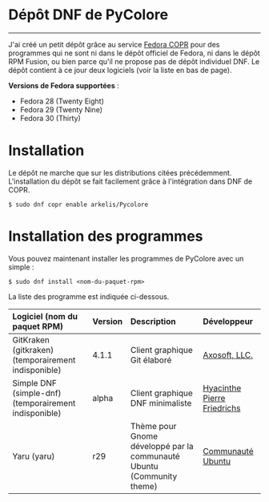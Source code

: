 <!--
.. title: Dépôt DNF de PyColore
.. hidetitle: yes
.. slug: depot-dnf
.. date: 2018-12-06 23:20:28 UTC+01:00
.. tags: 
.. category: 
.. link: 
.. description: 
.. type: text
-->

<h1 class="page-title">Dépôt DNF de PyColore</h1>
<hr class="title-hr">

J'ai créé un petit dépôt grâce au service [Fedora COPR](https://copr.fedorainfracloud.org/)
pour des programmes qui ne sont ni dans le dépôt officiel de Fedora, ni dans le dépôt RPM Fusion,
ou bien parce qu'il ne propose pas de dépôt individuel DNF. Le dépôt contient à ce jour deux
logiciels (voir la liste en bas de page).

**Versions de Fedora supportées** :

* Fedora 28 (Twenty Eight)
* Fedora 29 (Twenty Nine)
* Fedora 30 (Thirty)

# Installation

Le dépôt ne marche que sur les distributions citées précédemment. L'installation du dépôt se
fait facilement grâce à l'intégration dans DNF de COPR.

```
$ sudo dnf copr enable arkelis/Pycolore
```

# Installation des programmes

Vous pouvez maintenant installer les programmes de PyColore avec un simple :

```
$ sudo dnf install <nom-du-paquet-rpm>
```

La liste des programme est indiquée ci-dessous.


| **Logiciel (nom du paquet RPM)** | **Version** | **Description**                  | **Développeur**                                                   |
|:---------------------------------|:------------|:---------------------------------|:------------------------------------------------------------------|
| GitKraken (gitkraken) (temporairement indisponible)           | 4.1.1       | Client graphique Git élaboré     | [Axosoft, LLC.](https://www.gitkraken.com/)                       |
| Simple DNF (simple-dnf) (temporairement indisponible)         | alpha       | Client graphique DNF minimaliste | [Hyacinthe Pierre Friedrichs](http://3615.hyakosm.net/portfolio/) |
| Yaru (yaru) | r29 | Thème pour Gnome développé par la communauté Ubuntu (Community theme) | [Communauté Ubuntu](https://github.com/ubuntu/yaru) |
